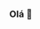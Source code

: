 ### Olá 👋

<!--
- 🔭 I’m currently working on ...
- 🌱 I’m currently learning PHP...
- 👯 I’m looking to collaborate on ...
- 🤔 I’m looking for help with ...
- 💬 Ask me about ...
- 📫 How to reach me: ...
- 😄 Pronouns: ...
- ⚡ Fun fact: ...
-->
